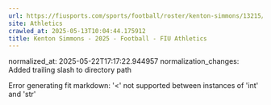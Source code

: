 ```yaml
---
url: https://fiusports.com/sports/football/roster/kenton-simmons/13215/
site: Athletics
crawled_at: 2025-05-13T10:04:44.175912
title: Kenton Simmons - 2025 - Football - FIU Athletics
---
```

normalized_at: 2025-05-22T17:17:22.944957
normalization_changes: Added trailing slash to directory path

Error generating fit markdown: '<' not supported between instances of 'int' and 'str'